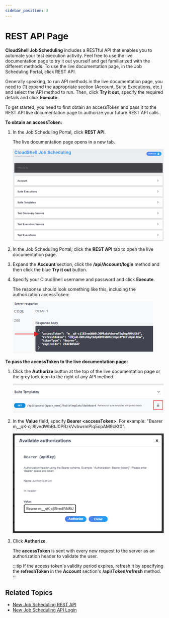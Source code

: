 ```yaml
---
sidebar_position: 3
---
```


# REST API Page

**CloudShell Job Scheduling** includes a RESTful API that enables you to automate your test execution activity. Feel free to use the live documentation page to try it out yourself and get familiarized with the different methods. To use the live documentation page, in the Job Scheduling Portal, click REST API.

Generally speaking, to run API methods in the live documentation page, you need to (1) expand the appropriate section (Account, Suite Executions, etc.) and select the API method to run. Then, click **Try it out**, specify the required details and click **Execute**.

To get started, you need to first obtain an accessToken and pass it to the REST API live documentation page to authorize your future REST API calls.

**To obtain an accessToken:**

1. In the Job Scheduling Portal, click **REST API**.
    
    The live documentation page opens in a new tab.
    
    ![](/Images/JSS/JssLiveDocumentationPage.png)
    
2. In the Job Scheduling Portal, click the **REST API** tab to open the live documentation page.
3. Expand the **Account** section, click the **/api/Account/login** method and then click the blue **Try it out** button.
4. Specify your CloudShell username and password and click **Execute**.
    
    The response should look something like this, including the authorization accessToken:
    
    ![](/Images/JSS/JssLoginResponse.png)
    

**To pass the accessToken to the live documentation page:**

1. Click the **Authorize** button at the top of the live documentation page or the grey lock icon to the right of any API method.
    
    ![](/Images/JSS/JssAuthorizeLockIcon_528x103.png)
    
2. In the **Value** field, specify **Bearer \<accessToken\>**. For example: "Bearer m\_\_qK-cjl8lvedWbBtJ0PRzkVvbwrmPIq5opAM9cKt0".
    
    ![](/Images/JSS/JssAvailableAuthorizations_535x352.png)
    
3. Click **Authorize**.
    
    The **accessToken** is sent with every new request to the server as an authorization header to validate the user.
    
    :::tip
    If the access token's validity period expires, refresh it by specifying the **refreshToken** in the **Account** section's **/api/Token/refresh** method.
    :::
    

## Related Topics

- [New Job Scheduling REST API](../../api-guide/new-jss-rest-api/index.md)
- [New Job Scheduling API Login](../../api-guide/new-jss-rest-api/jss-api-login.md)